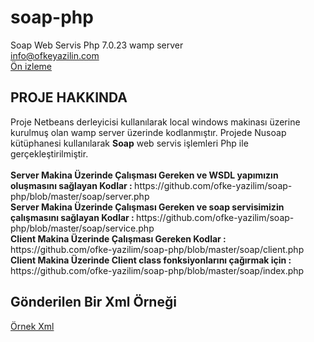 # soap-php
Soap Web Servis Php 7.0.23 wamp server
<br>
<a href="mailto:info@ofkeyazilin.com">info@ofkeyazilin.com</a>
<br>
<a target="_blank" href="http://localhost/soap/server.php?wdsl">Ön izleme</a>
<h2>PROJE HAKKINDA</h2>
Proje Netbeans derleyicisi kullanılarak local windows makinası üzerine kurulmuş olan wamp server üzerinde kodlanmıştır. Projede Nusoap kütüphanesi kullanılarak <strong>Soap</strong> web servis işlemleri Php ile gerçekleştirilmiştir.
<br><br>
<strong>Server Makina Üzerinde Çalışması Gereken ve WSDL yapımızın oluşmasını sağlayan Kodlar : </strong> https://github.com/ofke-yazilim/soap-php/blob/master/soap/server.php<br>
<strong>Server Makina Üzerinde Çalışması Gereken ve soap servisimizin çalışmasını sağlayan Kodlar : </strong> https://github.com/ofke-yazilim/soap-php/blob/master/soap/service.php<br>
<strong>Client Makina Üzerinde Çalışması Gereken Kodlar : </strong> https://github.com/ofke-yazilim/soap-php/blob/master/soap/client.php<br>
<strong>Client Makina Üzerinde Client class fonksiyonlarını çağırmak için : </strong> https://github.com/ofke-yazilim/soap-php/blob/master/soap/index.php
<br>
<h2>Gönderilen Bir Xml Örneği</h2>

<a href="https://github.com/ofke-yazilim/soap-php/blob/master/xml">Örnek Xml</a>
